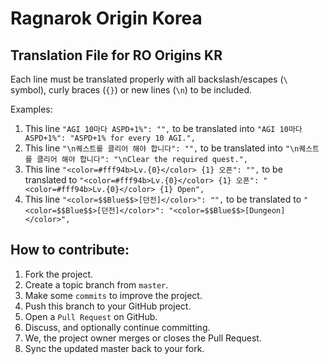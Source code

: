 # Ragnarok Origin Korea
## Translation File for RO Origins KR

Each line must be translated properly with all backslash/escapes (`\` symbol), curly braces (`{}`) or new lines (`\n`) to be included.

Examples:

1. This line `"AGI 10마다 ASPD+1%": "",` to be translated into `"AGI 10마다 ASPD+1%": "ASPD+1% for every 10 AGI.",`
2. This line `"\n퀘스트를 클리어 해야 합니다": "",` to be translated into `"\n퀘스트를 클리어 해야 합니다": "\nClear the required quest.",`
3. This line `"<color=#fff94b>Lv.{0}</color> {1} 오픈": "",` to be translated to `"<color=#fff94b>Lv.{0}</color> {1} 오픈": "<color=#fff94b>Lv.{0}</color> {1} Open",`
4. This line `"<color=$$Blue$$>[던전]</color>": "",` to be translated to `"<color=$$Blue$$>[던전]</color>": "<color=$$Blue$$>[Dungeon]</color>",`

## How to contribute:

1. Fork the project.
2. Create a topic branch from `master`.
3. Make some `commits` to improve the project.
4. Push this branch to your GitHub project.
5. Open a `Pull Request` on GitHub.
6. Discuss, and optionally continue committing.
7. We, the project owner merges or closes the Pull Request.
8. Sync the updated master back to your fork.
